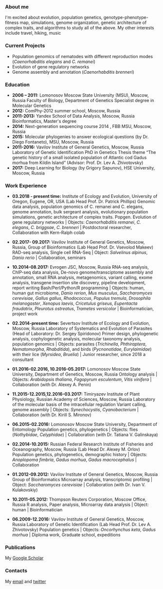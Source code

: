 ### About me

I'm excited about evolution, population genetics, genotype-phenotype-fitness map, simulations, genome organization, genetic architecture of complex traits, and algorithms to study all of the above. My other interests include travel, hiking, music

### Current Projects

- Population genomics of nematodes with different reproduction modes (_Caenorhabditis elegans_ and _C. remanei_)
- Evolution of gene regulatory networks
- Genome assembly and annotation (_Caenorhabditis brenneri_)


### Education

- **2006 – 2011:**	Lomonosov Moscow State University (MSU), Moscow, Russia
Faculty of Biology, Department of Genetics 
Specialist degree in Molecular Genetics
- **2012:**	ComPhy-2012 summer school, Moscow, Russia
- **2011-2013:**	Yandex School of Data Analysis, Moscow, Russia 
Bioinformatics, Master's degree
- **2014:**	Next-generation sequencing course 2014 , FBB MSU, Moscow, Russia
- **2015:**	Molecular phylogenies to answer ecological questions (by Dr. Diego Fontaneto), MSU, Moscow, Russia
- **2011-2016:**	Vavilov Institute of General Genetics, Moscow, Russia
Laboratory of Genetic Identification 
PhD in Genetics
Thesis theme “The genetic history of a small isolated population of Atlantic cod Gadus morhua from Kildin Island”
(Advisor: Prof. Dr. Lev A. Zhivotovsky)
- **2017:**	Deep Learning for Biology (by Grigory Sapunov), HSE University, Moscow, Russia


### Work Experience

- **03.2018 - present time:**	Institute of Ecology and Evolution, University of Oregon, Eugene, OR, USA (Lab Head Prof. Dr. Patrick Phillips)
Genomic data analysis, population genomics of C. remanei and C. elegans, genome annotation, bulk sergeant analysis, evolutionary population simulations, genetic architecture of complex traits. Popgen. Evolution of gene regulatory networks
| Objects: _Caenorhabditis remanei_, _C. elegans_, _C. briggsae_, _C. brenneri_
| Postdoctoral researcher, Collaboration with Kern-Ralph colab

- **02.2017- 09.2017:**	Vavilov Institute of General Genetics, Moscow, Russia, Group of Bioinformatics (Lab Head Prof. Dr. Vsevolod Makeev)
RAD-seq analysis, Single cell RNA-Seq
| Object: _Salvelinus alpinus_, _Danio rerio_
| Collaboration, seminars

- **10.2014-08.2017:**	Evrogen JSC, Moscow, Russia
RNA-seq analysis, ChIP-seq data analysis, De-novo genome/transciptome assembly and annotation, small RNA analysis, metagenomics, variant calling, exome analysis, transgene insertion site discovery, pipeline development, report writing
Bash/Perl/Python/R programming
| Objects: human, human gut microbiome, _Danio rerion_, _Mus musculus_, _Saccharomyces cerevisiae_, _Gallus gallus_, _Rhodococcus_, _Populus tremula_, _Drosophila melanogaster_, _Xenopus laevis_, _Cricetulus griseus_, _Eupentacta fraudatrix_, _Pleurotus ostreatus_, _Trametes versicolor_
| Bioinformatician, project work

- **02.2014-present time:**	Severtsov Institute of Ecology and Evolution, Moscow, Russia
Laboratory of Systematics and Evolution of Parasites (Head of Laboratory: Dr. Sergey Spiridonov)
Primer design, phylogenetic analysis, cophylogenetic analysis, molecular taxonomy analysis, population genomics
| Objects: parasites (_Trichinella_, _Phthiraptera_, _Nematomorpha_, _Rhabditida_), and birds (_Pycnonotidae_, _Eurylaimidae_) with their lice (_Myrsidea_, _Bruelia_)
| Junior researcher, since 2018 a consultant

- **01.2016-02.2016, 10.2016-05.2017:**	Lomonosov Moscow State University, Department of Genetics, Moscow, Russia
Ontology analysis
| Objects: _Arabidopsis thaliana_, _Fagopyrum esculentum_, _Vitis vinifera_
| Collaboration (with Dr. Alexey A. Penin)

- **11.2015-12.2015,12.2016-03.2017:**	Timiryazev Institute of Plant Physiology, Russian Academy of Sciences, Moscow, Russia
Laboratory of the molecular basis of the intracellular regulation
Variant calling, genome assembly
| Objects: _Synechocystis_, _Cyanobacterium_
| Collaboration (with Dr. Kirill S. Mironov)

- **06.2015-02.2016:**	Lomonosov  Moscow State University, Department of Entomology 
Population genetics, phylogenetics
| Objects: flies (_Nothybidae_, _Celyphidae_)
| Collaboration (with Dr. Tatiana V. Galinskaya)

- **02.2014-10.2015:**	Russian Federal Research Institute of Fisheries and Oceanography, Moscow, Russia (Lab Head Dr. Alexey M. Orlov)
Population genetics, phylogenetics, demographic history
| Objects: _Anoplopoma fimbria_, _Gadus morhua_, _Gadus macrocephalus_
| Collaboration

- **01.2012-09.2012:**	Vavilov Institute of General Genetics, Moscow, Russia 
Group of Bioinformatics
Microarray analysis, transcriptomic profiling
| Object: _Saccharomyces cerevisiae_
| Collaboration (with Dr. Ivan V. Kulakovskiy)

- **10.2011-05.2012:**	Thompson Reuters Corporation, Moscow Office, Russia
R analysis, Paper analysis, Microarray data analysis
| Object: human
| Bioinformatician

- **06.2009-12.2016:**	Vavilov Institute of General Genetics, Moscow, Russia
Laboratory of Genetic Identification (Lab Head Prof. Dr. Lev A. Zhivotovsky)
Population genetics 
| Objects: _Oncorhynchus keta_, _Gadus morhua_
| Diploma work, Graduate school, expeditions


### Publications

My [Google Scholar](https://scholar.google.ru/citations?user=k_tT-w8AAAAJ&hl=en)

### Contacts

My [email](mailto:teterina@gmail.com) and [twitter](https://twitter.com/attrna)
